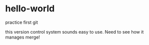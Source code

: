 # hello-world
practice first git

this version control system sounds easy to use. Need to see how it manages merge!
